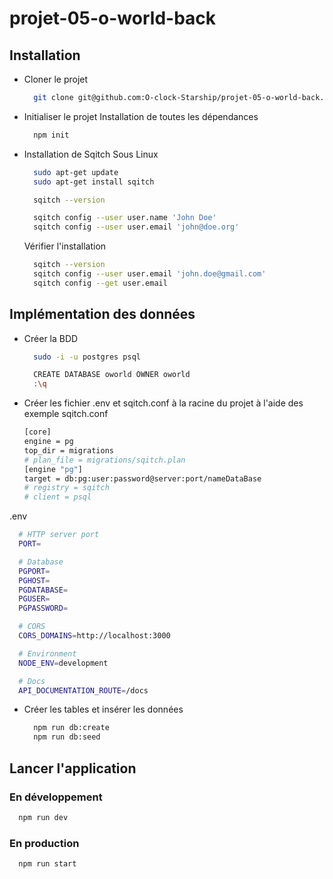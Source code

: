 # projet-05-o-world-back

## Installation

- Cloner le projet

  ```bash
    git clone git@github.com:O-clock-Starship/projet-05-o-world-back.git
  ```

- Initialiser le projet
  Installation de toutes les dépendances

  ```bash
    npm init
  ```

- Installation de Sqitch
  Sous Linux

  ```bash
    sudo apt-get update
    sudo apt-get install sqitch

    sqitch --version

    sqitch config --user user.name 'John Doe'
    sqitch config --user user.email 'john@doe.org'
  ```

  Vérifier l'installation

  ```bash
    sqitch --version
    sqitch config --user user.email 'john.doe@gmail.com'
    sqitch config --get user.email
  ```

## Implémentation des données

- Créer la BDD

  ```bash
    sudo -i -u postgres psql

    CREATE DATABASE oworld OWNER oworld
    :\q
  ```
  
- Créer les fichier .env et sqitch.conf à la racine du projet à l'aide des exemple
sqitch.conf

  ```bash
  [core]
  engine = pg
  top_dir = migrations
  # plan_file = migrations/sqitch.plan
  [engine "pg"]
  target = db:pg:user:password@server:port/nameDataBase
  # registry = sqitch
  # client = psql
  ```

.env

```bash
  # HTTP server port
  PORT=

  # Database
  PGPORT=
  PGHOST=
  PGDATABASE=
  PGUSER=
  PGPASSWORD=

  # CORS
  CORS_DOMAINS=http://localhost:3000

  # Environment
  NODE_ENV=development

  # Docs
  API_DOCUMENTATION_ROUTE=/docs
```

- Créer les tables et insérer les données

  ```bash
    npm run db:create
    npm run db:seed
  ```

## Lancer l'application

### En développement

  ```bash
    npm run dev
  ```

### En production

  ```bash
    npm run start
  ```
  